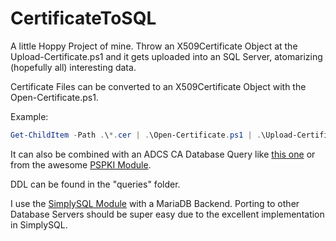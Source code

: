 # CertificateToSQL

A little Hoppy Project of mine. Throw an X509Certificate Object at the Upload-Certificate.ps1 and it gets uploaded into an SQL Server, atomarizing (hopefully all) interesting data.

Certificate Files can be converted to an X509Certificate Object with the Open-Certificate.ps1.

Example:

```powershell
Get-ChildItem -Path .\*.cer | .\Open-Certificate.ps1 | .\Upload-Certificate.ps1 -ComputerName '<mydbserver>' -Credential (Get-Credential)
```

It can also be combined with an ADCS CA Database Query like [this one](https://github.com/Sleepw4lker/CaDatabaseQuery) or from the awesome [PSPKI Module](https://github.com/PKISolutions/PSPKI).

DDL can be found in the "queries" folder.

I use the [SimplySQL Module](https://github.com/mithrandyr/SimplySql) with a MariaDB Backend. Porting to other Database Servers should be super easy due to the excellent implementation in SimplySQL.